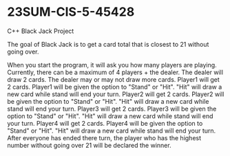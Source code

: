 # 23SUM-CIS-5-45428
C++ Black Jack Project

The goal of Black Jack is to get a card total that is closest to 21 without going over.

When you start the program, it will ask you how many players are playing. Currently, there can be a maximum of 4 players + the dealer.
The dealer will draw 2 cards. The dealer may or may not draw more cards.
Player1 will get 2 cards. Player1 will be given the option to "Stand" or "Hit". "Hit" will draw a new card while stand will end your turn.
Player2 will get 2 cards. Player2 will be given the option to "Stand" or "Hit". "Hit" will draw a new card while stand will end your turn.
Player3 will get 2 cards. Player3 will be given the option to "Stand" or "Hit". "Hit" will draw a new card while stand will end your turn.
Player4 will get 2 cards. Player4 will be given the option to "Stand" or "Hit". "Hit" will draw a new card while stand will end your turn.
After everyone has ended there turn, the player who has the highest number without going over 21 will be declared the winner.
